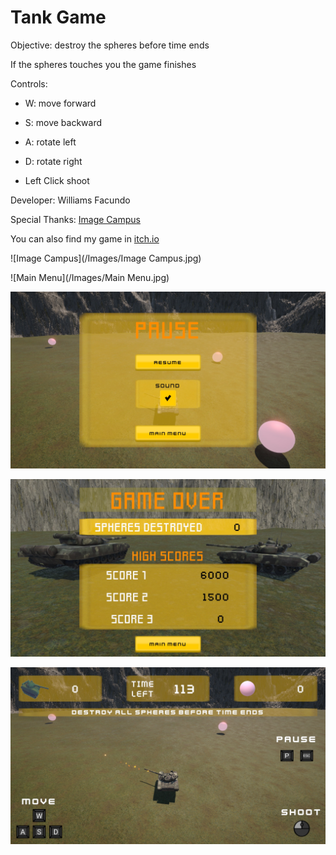 # Tank Game

Objective: destroy the spheres before time ends

If the spheres touches you the game finishes

Controls:

- W:  move forward

- S: move backward

- A: rotate left

- D: rotate right

- Left Click shoot

Developer: Williams Facundo

Special Thanks: [Image Campus](https://www.imagecampus.edu.ar/)

You can also find my game in [itch.io](https://williamsdev.itch.io/tank-game)

![Image Campus](/Images/Image Campus.jpg)

![Main Menu](/Images/Main Menu.jpg)

![Pause](/Images/Pause.jpg)

![Game Over](/Images/GameOver.jpg)

![Gameplay](/Images/Gameplay.jpg)
